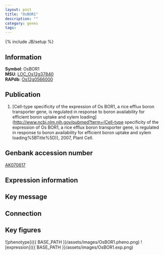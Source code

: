 ```yaml
---
layout: post
title: "OsBOR1"
description: ""
category: genes
tags: 
---
```

{% include JB/setup %}

## Information
__Symbol__: OsBOR1  
__MSU__: [LOC_Os12g37840](http://rice.plantbiology.msu.edu/cgi-bin/ORF_infopage.cgi?orf=LOC_Os12g37840)  
__RAPdb__: [Os12g0566000](http://rapdb.dna.affrc.go.jp/viewer/gbrowse_details/irgsp1?name=Os12g0566000)  

## Publication
1. [Cell-type specificity of the expression of Os BOR1, a rice efflux boron transporter gene, is regulated in response to boron availability for efficient boron uptake and xylem loading](http://www.ncbi.nlm.nih.gov/pubmed?term=(Cell-type specificity of the expression of Os BOR1, a rice efflux boron transporter gene, is regulated in response to boron availability for efficient boron uptake and xylem loading%5BTitle%5D)), 2007, Plant Cell.

## Genbank accession number
[AK070617](http://www.ncbi.nlm.nih.gov/nuccore/AK070617)

## Expression information

## Key message

## Connection

## Key figures
![phenotype]({{ BASE_PATH }}/assets/images/OsBOR1.pheno.png)
![expression]({{ BASE_PATH }}/assets/images/OsBOR1.exp.png)


